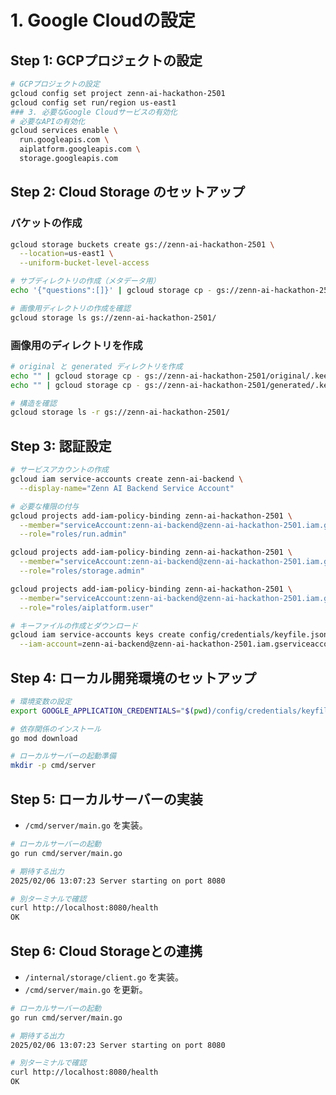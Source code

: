 # 1. Google Cloudの設定

## Step 1: GCPプロジェクトの設定

```bash
# GCPプロジェクトの設定
gcloud config set project zenn-ai-hackathon-2501
gcloud config set run/region us-east1
### 3. 必要なGoogle Cloudサービスの有効化
# 必要なAPIの有効化
gcloud services enable \
  run.googleapis.com \
  aiplatform.googleapis.com \
  storage.googleapis.com
```

## Step 2: Cloud Storage のセットアップ

### バケットの作成

```bash
gcloud storage buckets create gs://zenn-ai-hackathon-2501 \
  --location=us-east1 \
  --uniform-bucket-level-access

# サブディレクトリの作成（メタデータ用）
echo '{"questions":[]}' | gcloud storage cp - gs://zenn-ai-hackathon-2501/metadata/questions.json

# 画像用ディレクトリの作成を確認
gcloud storage ls gs://zenn-ai-hackathon-2501/
```

### 画像用のディレクトリを作成

```bash
# original と generated ディレクトリを作成
echo "" | gcloud storage cp - gs://zenn-ai-hackathon-2501/original/.keep
echo "" | gcloud storage cp - gs://zenn-ai-hackathon-2501/generated/.keep

# 構造を確認
gcloud storage ls -r gs://zenn-ai-hackathon-2501/
```

## Step 3: 認証設定

```bash
# サービスアカウントの作成
gcloud iam service-accounts create zenn-ai-backend \
  --display-name="Zenn AI Backend Service Account"

# 必要な権限の付与
gcloud projects add-iam-policy-binding zenn-ai-hackathon-2501 \
  --member="serviceAccount:zenn-ai-backend@zenn-ai-hackathon-2501.iam.gserviceaccount.com" \
  --role="roles/run.admin"

gcloud projects add-iam-policy-binding zenn-ai-hackathon-2501 \
  --member="serviceAccount:zenn-ai-backend@zenn-ai-hackathon-2501.iam.gserviceaccount.com" \
  --role="roles/storage.admin"

gcloud projects add-iam-policy-binding zenn-ai-hackathon-2501 \
  --member="serviceAccount:zenn-ai-backend@zenn-ai-hackathon-2501.iam.gserviceaccount.com" \
  --role="roles/aiplatform.user"

# キーファイルの作成とダウンロード
gcloud iam service-accounts keys create config/credentials/keyfile.json \
  --iam-account=zenn-ai-backend@zenn-ai-hackathon-2501.iam.gserviceaccount.com
```


## Step 4: ローカル開発環境のセットアップ

```bash
# 環境変数の設定
export GOOGLE_APPLICATION_CREDENTIALS="$(pwd)/config/credentials/keyfile.json"

# 依存関係のインストール
go mod download

# ローカルサーバーの起動準備
mkdir -p cmd/server
```

## Step 5: ローカルサーバーの実装

- `/cmd/server/main.go` を実装。

```bash
# ローカルサーバーの起動
go run cmd/server/main.go

# 期待する出力
2025/02/06 13:07:23 Server starting on port 8080

# 別ターミナルで確認
curl http://localhost:8080/health
OK                     
```

## Step 6: Cloud Storageとの連携

- `/internal/storage/client.go` を実装。
- `/cmd/server/main.go` を更新。

```bash
# ローカルサーバーの起動
go run cmd/server/main.go

# 期待する出力
2025/02/06 13:07:23 Server starting on port 8080

# 別ターミナルで確認
curl http://localhost:8080/health
OK
```
